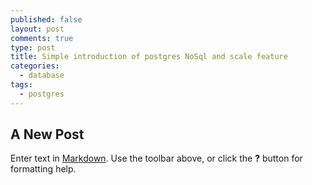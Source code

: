 ```yaml
---
published: false
layout: post
comments: true
type: post
title: Simple introduction of postgres NoSql and scale feature
categories:
  - database
tags:
  - postgres
---
```

## A New Post

Enter text in [Markdown](http://daringfireball.net/projects/markdown/). Use the toolbar above, or click the **?** button for formatting help.
